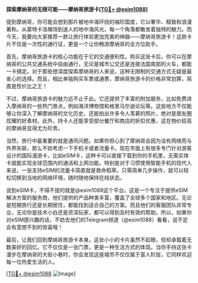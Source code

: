 **探索摩纳哥的无限可能——摩纳哥旅游卡[[TG💪+ @esim1088](https://t.me/s/esim1088)]**

提到摩纳哥，你可能会想到那片被地中海环绕的袖珍国度，它以奢华、精致和浪漫著称。从蒙特卡洛赌场到迷人的地中海风光，每一个角落都散发着独特的魅力。而今天，我要向大家推荐一款让旅行体验更加完美的神器——摩纳哥旅游卡！这款卡片不仅是一次性的通行证，更是一个让你畅游摩纳哥的全方位助手。

首先，摩纳哥旅游卡的核心功能在于它的交通便利性。购买这张卡后，你可以在摩纳哥的公共交通系统中自由通行，无论是城市公交还是连接法国南部的火车，都能一卡搞定。对于那些想深度探索摩纳哥的人来说，这种无限制的交通方式无疑是最省心的选择。而且，相比单独购买车票或通票，摩纳哥旅游卡的价格非常划算，简直是性价比之王！

不过，摩纳哥旅游卡的魅力远不止于此。它还提供了丰富的附加服务，比如免费进入摩纳哥的一些热门景点，例如海洋博物馆和格里马尔迪论坛等。这些地方不仅能够让你深入了解摩纳哥的文化历史，还能拍出许多令人羡慕的照片，绝对是朋友圈炫耀的好素材。此外，持卡人还能享受部分餐厅和商店的折扣优惠，这在物价较高的摩纳哥显得尤为珍贵。

当然，旅行中最重要的就是通讯问题。如果你担心到了摩纳哥会因为没有网络而与外界失联，那么不妨考虑一下手机卡或者流量卡。现在市面上有很多专门针对游客设计的国际漫游卡，比如eSIM卡，这种卡可以直接下载到你的手机里，无需实体卡就能实现全球范围内的通话和上网功能。特别是对于习惯使用智能手机的现代人来说，一张支持eSIM的流量卡简直就是救命稻草。只需简单几步操作，就可以轻松切换到当地的网络环境，随时随地保持在线状态。

说到eSIM卡，不得不提的就是@esim1088这个平台。这是一个专注于提供eSIM解决方案的服务商，他们提供的产品种类丰富，覆盖了全球多个国家和地区。无论是短期旅行还是长期居住，都能找到适合自己的方案。而且他们的客服团队非常专业，无论你是技术小白还是资深玩家，都可以得到及时有效的帮助。所以，如果你对eSIM感兴趣的话，不妨去他们的Telegram频道（@esim1088）看看，说不定会有意想不到的惊喜哦！

最后，让我们回到摩纳哥旅游卡本身。这张小小的卡片虽然不起眼，但却承载着无数美好的回忆。它不仅仅是一张门票，更是一种生活方式的体现。当你手持这张卡漫步在摩纳哥的大街小巷时，你会发现这座城市不仅仅属于富人阶层，它同样欢迎每一位热爱生活的人。

[[TG💪+ @esim1088](https://t.me/s/esim1088) ![Image](https://i.postimg.cc/4NQfJmqS/Snipaste-2025-05-13-00-14-12.png)]